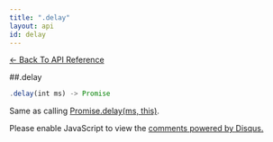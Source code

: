 ```yaml
---
title: ".delay"
layout: api
id: delay
---
```


[← Back To API Reference](/docs/api-reference.html)
<div class="api-code-section"><markdown>
##.delay

```js
.delay(int ms) -> Promise
```

Same as calling [Promise.delay(ms, this)](.).
</markdown></div>

<div id="disqus_thread"></div>
<script type="text/javascript">
    var disqus_title = ".delay";
    var disqus_shortname = "bluebirdjs";
    var disqus_identifier = "disqus-id-delay";
    
    (function() {
        var dsq = document.createElement("script"); dsq.type = "text/javascript"; dsq.async = true;
        dsq.src = "//" + disqus_shortname + ".disqus.com/embed.js";
        (document.getElementsByTagName("head")[0] || document.getElementsByTagName("body")[0]).appendChild(dsq);
    })();
</script>
<noscript>Please enable JavaScript to view the <a href="https://disqus.com/?ref_noscript" rel="nofollow">comments powered by Disqus.</a></noscript>